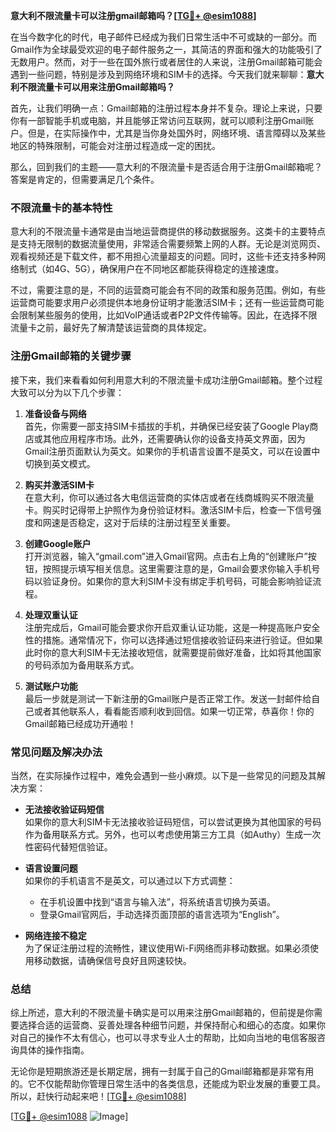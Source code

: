 **意大利不限流量卡可以注册gmail邮箱吗？[[TG💪+ @esim1088](https://t.me/s/esim1088)]**

在当今数字化的时代，电子邮件已经成为我们日常生活中不可或缺的一部分。而Gmail作为全球最受欢迎的电子邮件服务之一，其简洁的界面和强大的功能吸引了无数用户。然而，对于一些在国外旅行或者居住的人来说，注册Gmail邮箱可能会遇到一些问题，特别是涉及到网络环境和SIM卡的选择。今天我们就来聊聊：**意大利不限流量卡可以用来注册Gmail邮箱吗？**

首先，让我们明确一点：Gmail邮箱的注册过程本身并不复杂。理论上来说，只要你有一部智能手机或电脑，并且能够正常访问互联网，就可以顺利注册Gmail账户。但是，在实际操作中，尤其是当你身处国外时，网络环境、语言障碍以及某些地区的特殊限制，可能会对注册过程造成一定的困扰。

那么，回到我们的主题——意大利的不限流量卡是否适合用于注册Gmail邮箱呢？答案是肯定的，但需要满足几个条件。

### 不限流量卡的基本特性

意大利的不限流量卡通常是由当地运营商提供的移动数据服务。这类卡的主要特点是支持无限制的数据流量使用，非常适合需要频繁上网的人群。无论是浏览网页、观看视频还是下载文件，都不用担心流量超支的问题。同时，这些卡还支持多种网络制式（如4G、5G），确保用户在不同地区都能获得稳定的连接速度。

不过，需要注意的是，不同的运营商可能会有不同的政策和服务范围。例如，有些运营商可能要求用户必须提供本地身份证明才能激活SIM卡；还有一些运营商可能会限制某些服务的使用，比如VoIP通话或者P2P文件传输等。因此，在选择不限流量卡之前，最好先了解清楚该运营商的具体规定。

### 注册Gmail邮箱的关键步骤

接下来，我们来看看如何利用意大利的不限流量卡成功注册Gmail邮箱。整个过程大致可以分为以下几个步骤：

1. **准备设备与网络**  
   首先，你需要一部支持SIM卡插拔的手机，并确保已经安装了Google Play商店或其他应用程序市场。此外，还需要确认你的设备支持英文界面，因为Gmail注册页面默认为英文。如果你的手机语言设置不是英文，可以在设置中切换到英文模式。

2. **购买并激活SIM卡**  
   在意大利，你可以通过各大电信运营商的实体店或者在线商城购买不限流量卡。购买时记得带上护照作为身份验证材料。激活SIM卡后，检查一下信号强度和网速是否稳定，这对于后续的注册过程至关重要。

3. **创建Google账户**  
   打开浏览器，输入“gmail.com”进入Gmail官网。点击右上角的“创建账户”按钮，按照提示填写相关信息。这里需要注意的是，Gmail会要求你输入手机号码以验证身份。如果你的意大利SIM卡没有绑定手机号码，可能会影响验证流程。

4. **处理双重认证**  
   注册完成后，Gmail可能会要求你开启双重认证功能，这是一种提高账户安全性的措施。通常情况下，你可以选择通过短信接收验证码来进行验证。但如果此时你的意大利SIM卡无法接收短信，就需要提前做好准备，比如将其他国家的号码添加为备用联系方式。

5. **测试账户功能**  
   最后一步就是测试一下新注册的Gmail账户是否正常工作。发送一封邮件给自己或者其他联系人，看看能否顺利收到回信。如果一切正常，恭喜你！你的Gmail邮箱已经成功开通啦！

### 常见问题及解决办法

当然，在实际操作过程中，难免会遇到一些小麻烦。以下是一些常见的问题及其解决方案：

- **无法接收验证码短信**  
  如果你的意大利SIM卡无法接收验证码短信，可以尝试更换为其他国家的号码作为备用联系方式。另外，也可以考虑使用第三方工具（如Authy）生成一次性密码代替短信验证。

- **语言设置问题**  
  如果你的手机语言不是英文，可以通过以下方式调整：
    - 在手机设置中找到“语言与输入法”，将系统语言切换为英语。
    - 登录Gmail官网后，手动选择页面顶部的语言选项为“English”。

- **网络连接不稳定**  
  为了保证注册过程的流畅性，建议使用Wi-Fi网络而非移动数据。如果必须使用移动数据，请确保信号良好且网速较快。

### 总结

综上所述，意大利的不限流量卡确实是可以用来注册Gmail邮箱的，但前提是你需要选择合适的运营商、妥善处理各种细节问题，并保持耐心和细心的态度。如果你对自己的操作不太有信心，也可以寻求专业人士的帮助，比如向当地的电信客服咨询具体的操作指南。

无论你是短期旅游还是长期定居，拥有一封属于自己的Gmail邮箱都是非常有用的。它不仅能帮助你管理日常生活中的各类信息，还能成为职业发展的重要工具。所以，赶快行动起来吧！[[TG💪+ @esim1088](https://t.me/s/esim1088)]

[[TG💪+ @esim1088](https://t.me/s/esim1088) ![Image](https://i.postimg.cc/4NQfJmqS/Snipaste-2025-05-13-00-14-12.png)]